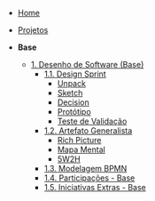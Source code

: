 <!-- docs/_sidebar.md -->

- [Home](/)
- [Projetos](/Projeto/Projeto.md)

- **Base**
  - [1. Desenho de Software (Base)](/Base/1.Base.md)
    - [1.1. Design Sprint](/Base/1.1.DesignSprint.md)
      - [Unpack](/Base/1.1.DesignSprint.md?id=unpack)
      - [Sketch](/Base/1.1.DesignSprint.md?id=sketch)
      - [Decision](/Base/1.1.DesignSprint.md?id=decision)
      - [Protótipo](/Base/1.1.DesignSprint.md?id=protótipo)
      - [Teste de Validação](/Base/1.1.DesignSprint.md?id=teste-de-validação)
    - [1.2. Artefato Generalista](/Base/1.2.ArtefatoGeneralista.md)
      - [Rich Picture](/Base/1.1.DesignSprint?id=rich-picture)
      - [Mapa Mental](/Base/1.2.ArtefatoGeneralista.md?id=mapa-mental)
      - [5W2H](/Base/1.2.ArtefatoGeneralista.md?id=_5w2h)
    - [1.3. Modelagem BPMN](/Base/1.3.ModelagemBPMN.md)
    - [1.4. Participações - Base](/Base/1.4.ParticipacoesBase.md)
    - [1.5. Iniciativas Extras - Base](/Base/1.5.IniciativasExtras.md)

